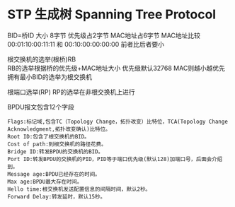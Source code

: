 # STP 生成树 Spanning Tree Protocol
BID=桥ID 
大小  8字节   优先级占2字节  MAC地址占6字节
MAC地址比较    00:01:10:00:11:11 和 00:10:00:00:00:00   前者比后者要小

根交换机的选举(根桥)RB  
RB的选举根据桥的优先级+MAC地址大小   优先级默认32768  MAC则越小越优先 拥有最小BID的选举为根交换机

根端口选举(RP)
RP的选举在非根交换机上进行

BPDU报文包含12个字段

    Flags:标记域,包含TC（Topology Change，拓扑改变）比特位，TCA(Topology Change Acknowledgment,拓扑改变确认)比特位。
    Root ID:包含了根交换机的BID。
    Cost of path:到根交换机的路径花费。
    Bridge ID:转发BPDU的交换机的BID。
    Port ID:转发BPDU的交换机的PID，PID等于端口优先级(默认128)加端口号，后面会介绍到。
    Message age:BPDU已经存在的时间。
    Max age:BPDU最大存在时间。
    Hello time:根交换机发送配置信息的间隔时间，默认2秒。
    Forward Delay:转发延时，默认15秒。
